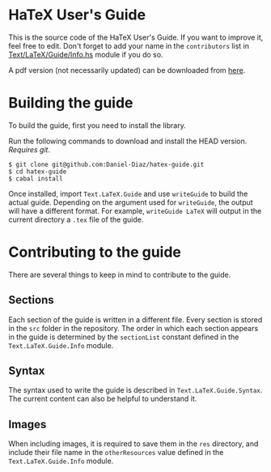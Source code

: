 # HaTeX User's Guide

This is the source code of the HaTeX User's Guide. If you want to improve it, feel free to edit.
Don't forget to add your name in the `contributors` list in
[Text/LaTeX/Guide/Info.hs](https://github.com/Daniel-Diaz/hatex-guide/blob/master/Text/LaTeX/Guide/Info.hs)
module if you do so.

A pdf version (not necessarily updated) can be downloaded from [here](http://daniel-diaz.github.com/projects/hatex/hatex-guide.pdf).

# Building the guide

To build the guide, first you need to install the library.

Run the following commands to download and install the HEAD version. _Requires git_.

    $ git clone git@github.com:Daniel-Diaz/hatex-guide.git
    $ cd hatex-guide
    $ cabal install

Once installed, import `Text.LaTeX.Guide` and use `writeGuide` to build the actual guide.
Depending on the argument used for `writeGuide`, the output will have a different format.
For example, `writeGuide LaTeX` will output in the current directory a `.tex` file of the guide.

# Contributing to the guide

There are several things to keep in mind to contribute to the guide.

## Sections

Each section of the guide is written in a different file. Every section is stored in the `src`
folder in the repository. The order in which each section appears in the guide is determined by the `sectionList`
constant defined in the `Text.LaTeX.Guide.Info` module.

## Syntax

The syntax used to write the guide is described in `Text.LaTeX.Guide.Syntax`.
The current content can also be helpful to understand it.

## Images

When including images, it is required to save them in the `res` directory, and include their file name in the
`otherResources` value defined in the `Text.LaTeX.Guide.Info` module.
